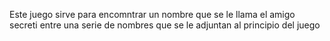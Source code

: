 Este juego sirve para encomntrar un nombre que se le llama el amigo secreti entre una serie de nombres que se le adjuntan al principio del juego
